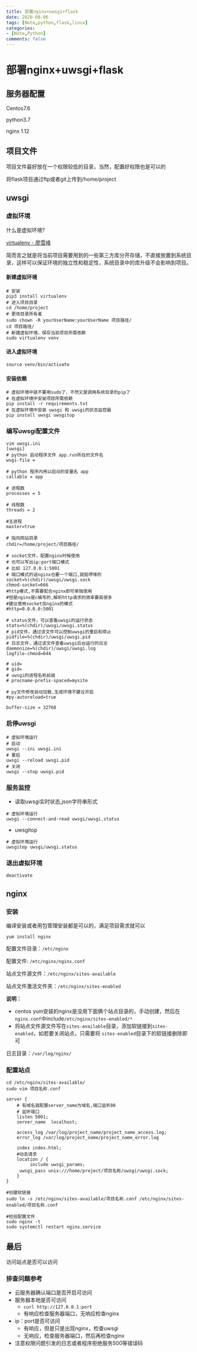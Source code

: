 ```yaml
---
title: 部署nginx+uwsgi+flask
date: 2020-08-06
tags: [Note,python,flask,linux]
categories:
- [Note,Python]
comments: false
---
```

# 部署nginx+uwsgi+flask

## 服务器配置

Centos7.6

python3.7

nginx 1.12

<!-- more -->

## 项目文件

项目文件最好放在一个权限较低的目录，当然，配置好权限也是可以的

将flask项目通过ftp或者git上传到/home/project

## uwsgi

### 虚拟环境

什么是虚拟环境?

[virtualenv - 廖雪峰](https://www.liaoxuefeng.com/wiki/1016959663602400/1019273143120480)

简而言之就是将当前项目需要用到的一些第三方库分开存储，不直接放置到系统目录，这样可以保证环境的独立性和稳定性，系统目录中的库升级不会影响到项目。

#### 新建虚拟环境

```
# 安装
pip3 install virtualenv
# 进入项目目录
cd /home/project
# 更改目录所有者
sudo chown -R yourUserName:yourUserName 项目路径/
cd 项目路径/
# 新建虚拟环境，保存当前项目所需依赖 
sudo virtualenv venv
```

#### 进入虚拟环境

```
source venv/bin/activate
```

#### 安装依赖

```
# 虚拟环境中就不要用sudo了，不然又是调用系统目录的pip了
# 在虚拟环境中安装项目所需依赖
pip install -r requirements.txt
# 在虚拟环境中安装 uwsgi 和 uwsgi的状态监控器
pip install uwsgi uwsgitop
```

### 编写uwsgi配置文件

```
vim uwsgi.ini
[uwsgi]
# python 启动程序文件 app.run所在的文件名
wsgi-file = 

# python 程序内用以启动的变量名 app
callable = app

# 进程数
processes = 5

# 线程数
threads = 2

#主进程
master=true

# 指向网站目录
chdir=/home/project/项目路径/

# socket文件，配置nginx时候使用 
# 也可以写出ip:port端口模式
# 比如 127.0.0.1:5001
# 端口模式的话nginx也要一个端口,就挺啰嗦的
socket=%(chdir)/uwsgi/uwsgi.sock            
chmod-socket=666
#http模式,不需要配合nginx即可单独使用
#但是nginx是c编写的,解析http请求的效率要高很多
#建议使用socket加nginx的模式
#http=0.0.0.0:5001

# status文件，可以查看uwsgi的运行状态
stats=%(chdir)/uwsgi/uwsgi.status            
# pid文件，通过该文件可以控制uwsgi的重启和停止 
pidfile=%(chdir)/uwsgi/uwsgi.pid            
# 日志文件，通过该文件查看uwsgi后台运行的日志
daemonize=%(chdir)/uwsgi/uwsgi.log   
logfile-chmod=644

# uid=
# gid=
# uwsgi的进程名称前缀
# procname-prefix-spaced=mysite                

# py文件修改自动加载,生成环境不建议开启
#py-autoreload=true 

buffer-size = 32768
```

### 启停uwsgi

```
# 虚拟环境运行
# 启动
uwsgi --ini uwsgi.ini             
# 重启
uwsgi --reload uwsgi.pid          
# 关闭
uwsgi --stop uwsgi.pid
```

### 服务监控

- 读取uwsgi实时状态,json字符串形式

```
# 虚拟环境运行
uwsgi --connect-and-read uwsgi/uwsgi.status
```

- uwsgitop

```
# 虚拟环境运行
uwsgitop uwsgi/uwsgi.status
```

### 退出虚拟环境

```
deactivate
```

## nginx

### 安装

编译安装或者用包管理安装都是可以的，满足项目需求就可以

```
yum install nginx
```

配置文件目录：`/etc/nginx`

配置文件: `/etc/nginx/nginx.conf`

站点文件源文件：`/etc/nginx/sites-available`

站点文件激活文件夹：`/etc/nginx/sites-enabled`

**说明：**

- centos yum安装的nginx是没用下面俩个站点目录的，手动创建，然后在`nginx.conf`中include`/etc/nginx/sites-enabled/*`
- 将站点文件源文件写在`sites-available`目录，添加软链接到`sites-enabled`，如若要关闭站点，只需要将 `sites-enabled`目录下的软链接删除即可

日志目录：`/var/log/nginx/`

### 配置站点

```
cd /etc/nginx/sites-available/
sudo vim 项目名称.conf

server {
	# 有域名就配置server_name为域名,端口监听80
    # 监听端口
    listen 5001;
    server_name  localhost;
    
    access_log /var/log/project_name/project_name_access.log;
    error_log /var/log/project_name/project_name_error.log
    
    index index.html; 
    #动态请求
    location / {
         include uwsgi_params;
	 uwsgi_pass unix:///home/project/项目名称/uwsgi/uwsgi.sock;
    }
}

#创建软链接
sudo ln -s /etc/nginx/sites-available/项目名称.conf /etc/nginx/sites-enabled/项目名称.conf

#检验配置文件
sudo nginx -t
sudo systemctl restart nginx.service
```

## 最后

访问站点是否可以访问

### 排查问题参考

- 云服务器确认端口是否开启可访问
- 服务器本地是否可访问
  - `curl http://127.0.0.1:port`
  - 有响应检查服务器端口，无响应检查nginx
- ip：port是否可访问
  - 有响应，但是只是出现nginx，检查uwsgi
  - 无响应，检查服务器端口，然后再检查nginx
- 注意权限问题引发的日志或者程序拒绝服务500等错误码